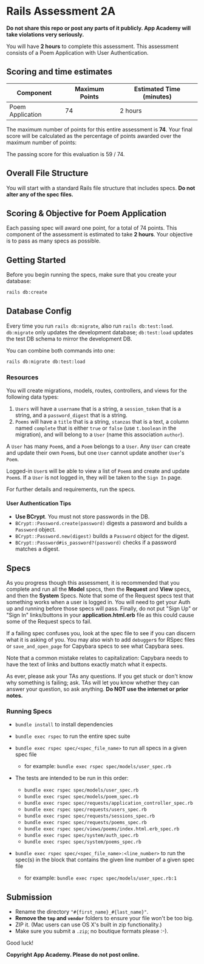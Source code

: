 # Rails Assessment 2A

**Do not share this repo or post any parts of it publicly. App Academy will take
violations very seriously.**

You will have **2 hours** to complete this assessment. This assessment consists
of a Poem Application with User Authentication.

## Scoring and time estimates

| Component             | Maximum Points | Estimated Time (minutes) |
| --------------------- | -------------- | ------------------------ |
| Poem Application      | 74             | 2 hours                  |

The maximum number of points for this entire assessment is **74**. Your final
score will be calculated as the percentage of points awarded over the maximum
number of points:

The passing score for this evaluation is 59 / 74.

## Overall File Structure

You will start with a standard Rails file structure that includes specs. **Do
not alter any of the spec files.**

## Scoring & Objective for Poem Application

Each passing spec will award one point, for a total of 74 points. This component
of the assessment is estimated to take **2 hours**. Your objective
is to pass as many specs as possible.

## Getting Started

Before you begin running the specs, make sure that you create your database:

```sh
rails db:create
```

## Database Config

Every time you run `rails db:migrate`, also run `rails db:test:load`.
`db:migrate` only updates the development database; `db:test:load` updates the
test DB schema to mirror the development DB.

You can combine both commands into one:

```sh
rails db:migrate db:test:load
```

### Resources

You will create migrations, models, routes, controllers, and views for the
following data types:

1. `Users` will have a `username` that is a string, a `session_token` that is
   a string, and a `password_digest` that is a string.
2. `Poems` will have a `title` that is a string, `stanzas` that is a text, a
   column named `complete` that is either `true` or `false` (use `t.boolean` in
   the migration), and will belong to a `User` (name this association `author`).

A `User` has many `Poem`s, and a `Poem` belongs to a `User`. Any `User` can
create and update their own `Poem`s, but one `User` cannot update another
`User`'s `Poem`.

Logged-in `User`s will be able to view a list of `Poem`s and create and update
`Poem`s. If a `User` is not logged in, they will be taken to the `Sign In` page.

For further details and requirements, run the specs.

#### User Authentication Tips

- **Use BCrypt**. You must not store passwords in the DB.
- `BCrypt::Password.create(password)` digests a password and builds a `Password`
  object.
- `BCrypt::Password.new(digest)` builds a `Password` object for the digest.
- `BCrypt::Password#is_password?(password)` checks if a password matches a
  digest.

## Specs

As you progress though this assessment, it is recommended that you complete and
run all the **Model** specs, then the **Request** and **View** specs, and then
the **System** Specs. Note that some of the Request specs test that something
works when a user is logged in. You will need to get your Auth up and running
before those specs will pass. Finally, do not put "Sign Up" or "Sign In"
links/buttons in your __application.html.erb__ file as this could cause some of
the Request specs to fail.

If a failing spec confuses you, look at the spec file to see if you can discern
what it is asking of you. You may also wish to add `debugger`s for RSpec files
or `save_and_open_page` for Capybara specs to see what Capybara sees.

Note that a common mistake relates to capitalization: Capybara needs to have the
text of links and buttons exactly match what it expects.

As ever, please ask your TAs any questions. If you get stuck or don't know why
something is failing; ask. TAs will let you know whether they can answer your
question, so ask anything. **Do NOT use the internet or prior notes.**

### Running Specs

- `bundle install` to install dependencies
- `bundle exec rspec` to run the entire spec suite
- `bundle exec rspec spec/<spec_file_name>` to run all specs in a given spec
  file

  - for example: `bundle exec rspec spec/models/user_spec.rb`

- The tests are intended to be run in this order:
  - `bundle exec rspec spec/models/user_spec.rb`
  - `bundle exec rspec spec/models/poem_spec.rb`
  - `bundle exec rspec spec/requests/application_controller_spec.rb`
  - `bundle exec rspec spec/requests/users_spec.rb`
  - `bundle exec rspec spec/requests/sessions_spec.rb`
  - `bundle exec rspec spec/requests/poems_spec.rb`
  - `bundle exec rspec spec/views/poems/index.html.erb_spec.rb`
  - `bundle exec rspec spec/system/auth_spec.rb`
  - `bundle exec rspec spec/system/poems_spec.rb`

- `bundle exec rspec spec/<spec_file_name>:<line_number>` to run the spec(s) in
  the block that contains the given line number of a given spec file
  - for example: `bundle exec rspec spec/models/user_spec.rb:1`

## Submission

- Rename the directory `"#{first_name}_#{last_name}"`.
- **Remove the `tmp` and `vendor`** folders to ensure your file won't be too
  big.
- ZIP it. (Mac users can use OS X's built in zip functionality.)
- Make sure you submit a `.zip`; no boutique formats please :-).

Good luck!

**Copyright App Academy. Please do not post online.**